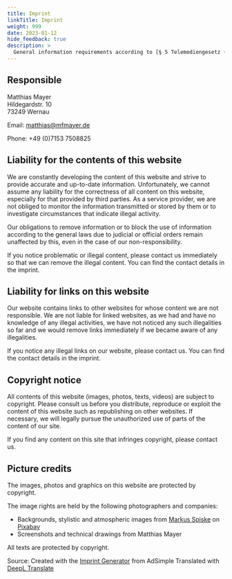 ```yaml
---
title: Imprint
linkTitle: Imprint
weight: 999
date: 2023-01-12
hide_feedback: true
description: >
  General information requirements according to [§ 5 Telemediengesetz (TMG)](https://www.gesetze-im-internet.de/tmg/__5.html).
---
```


## Responsible

Matthias Mayer<br>
Hildegardstr. 10<br>
73249 Wernau<br>

Email: matthias@mfmayer.de

Phone: +49 (0)7153 7508825

## Liability for the contents of this website

We are constantly developing the content of this website and strive to provide accurate and up-to-date information. Unfortunately, we cannot assume any liability for the correctness of all content on this website, especially for that provided by third parties. As a service provider, we are not obliged to monitor the information transmitted or stored by them or to investigate circumstances that indicate illegal activity.

Our obligations to remove information or to block the use of information according to the general laws due to judicial or official orders remain unaffected by this, even in the case of our non-responsibility.

If you notice problematic or illegal content, please contact us immediately so that we can remove the illegal content. You can find the contact details in the imprint.

## Liability for links on this website

Our website contains links to other websites for whose content we are not responsible. We are not liable for linked websites, as we had and have no knowledge of any illegal activities, we have not noticed any such illegalities so far and we would remove links immediately if we became aware of any illegalities.

If you notice any illegal links on our website, please contact us. You can find the contact details in the imprint.

## Copyright notice

All contents of this website (images, photos, texts, videos) are subject to copyright. Please consult us before you distribute, reproduce or exploit the content of this website such as republishing on other websites. If necessary, we will legally pursue the unauthorized use of parts of the content of our site.

If you find any content on this site that infringes copyright, please contact us.

## Picture credits

The images, photos and graphics on this website are protected by copyright.

The image rights are held by the following photographers and companies:

* Backgrounds, stylistic and atmospheric images from [Markus Spiske](https://pixabay.com/de/users/markusspiske-670330/?utm_source=link-attribution&amp;utm_medium=referral&amp;utm_campaign=image&amp;utm_content=1439052) on [Pixabay](https://pixabay.com/de//?utm_source=link-attribution&amp;utm_medium=referral&amp;utm_campaign=image&amp;utm_content=1439052)
* Screenshots and technical drawings from Matthias Mayer

All texts are protected by copyright.

Source: Created with the [Imprint Generator](https://www.adsimple.de/impressum-generator/) from AdSimple
Translated with [DeepL Translate](https://www.deepl.com/)
